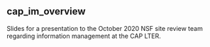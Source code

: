 ## cap_im_overview

Slides for a presentation to the October 2020 NSF site review team regarding information management at the CAP LTER.
